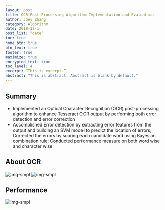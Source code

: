 ```yaml
---
layout: post
title: OCR Post-Processing Algorithm Implementation and Evaluation
author: Joey Zhang
category: Algorithm
date: 2018-12-1
post_list: “date”
toc: true
home_btn: true
btn_text: true
footer: true
maximize: true
encrypted_text: true
toc_level: 4
excerpt: “This is excerpt.”
abstract: "This is abstract. Abstract is blank by default."
---
```


## Summary

* Implemented an Optical Character Recognition (OCR) post-processing algorithm to enhance Tesseract OCR output by performing both error detection and error correction
* Accomplished Error detection by extracting error features from the output and building an SVM model to predict the location of errors; Corrected the errors by scoring each candidate word using Bayesian combination rule; Conducted performance measure on both word wise and character wise

## About OCR
![img-smpl]({{site.url}}{{site.baseurl}}{{site.assets_path}}/img/intro.png)
![img-smpl]({{site.url}}{{site.baseurl}}{{site.assets_path}}/img/ocr_flowchart.png)

## Performance
![img-smpl]({{site.url}}{{site.baseurl}}{{site.assets_path}}/img/PerformancePic.png)

